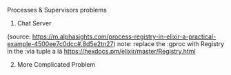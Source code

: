 Processes & Supervisors problems

1. Chat Server

(source: https://m.alphasights.com/process-registry-in-elixir-a-practical-example-4500ee7c0dcc#.8d5e2tn27)
note: replace the :gproc with Registry in the :via tuple a lá https://hexdocs.pm/elixir/master/Registry.html

2. More Complicated Problem
